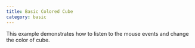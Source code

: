 ```yaml
---
title: Basic Colored Cube
category: basic
---
```


This example demonstrates how to listen to the mouse events and change the color of cube.